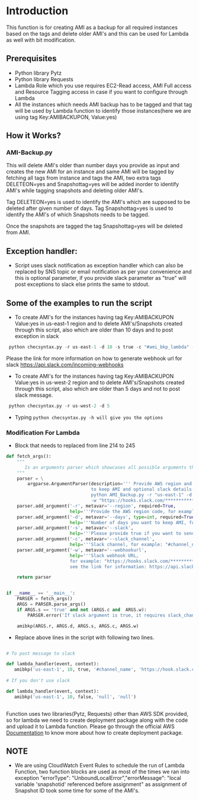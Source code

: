 # Introduction

This function is for creating AMI as a backup for all required instances based on the tags and delete older AMI's and this can be used for Lambda as well with bit modification.

## Prerequisites

* Python library Pytz
* Python library Requests
* Lambda Role which you use requires EC2-Read access, AMI Full access and Resource Tagging access in case if you want to configure through Lambda
* All the instances which needs AMI backup has to be tagged and that tag will be used by Lambda function to identify those instances(here we are using tag Key:AMIBACKUPON, Value:yes)


## How it Works?

### AMI-Backup.py 

This will delete AMI's older than number days you provide as input and creates the new AMI for an instance and same AMI will be tagged by fetching all tags from instance and tags the AMI, two extra tags DELETEON=yes and Snapshottag=yes will be added inorder to identify AMI's while tagging snapshots and deleting older AMI's.

Tag DELETEON=yes is used to identify the AMI's which are supposed to be deleted after given number of days.
Tag Snapshottag=yes is used to identify the AMI's of which Snapshots needs to be tagged.

Once the snapshots are tagged the tag Snapshottag=yes will be deleted from AMI.

## Exception handler:

* Script uses slack notification as exception handler which can also be replaced by SNS topic or email notification as per your convenience and this is optional parameter, if you provide slack parameter as "true" will post exceptions to slack else prints the same to stdout.


## Some of the examples to run the script

* To create AMI's for the instances having tag Key:AMIBACKUPON Value:yes in us-east-1 region and to delete AMI's/Snapshots created through this script, also which are older than 10 days and to post exception in slack

```python
 python checsyntax.py -r us-east-1 -d 10 -s true -c "#ami_bkp_lambda" -w "https://hooks.slack.com/*********/*****"
``` 
Please the link for more information on how to generate webhook url for slack https://api.slack.com/incoming-webhooks

* To create AMI's for the instances having tag Key:AMIBACKUPON Value:yes in us-west-2 region and to delete AMI's/Snapshots created through this script, also which are older than 5 days and not to post slack message.

```python
 python checsyntax.py -r us-west-2 -d 5 
``` 
* Typing ```python checsyntax.py -h will give you the options```

### Modification For Lambda

* Block that needs to replaced  from line 214 to 245

```python
def fetch_args():
    """
       Is an arguments parser which showcases all possible arguments this python function takes in.
    """
    parser = \
        argparse.ArgumentParser(description=''' Provide AWS region and number of days
                                to keep AMI and optional slack details:example
                                python AMI_Backup.py -r "us-east-1" -d 10 -s true -c "#AWS_BKP",
                                -w "https://hooks.slack.com/************" ''')
    parser.add_argument('-r', metavar='--region', required=True,
                        help='''Provide the AWS region code, for example:  us-east-1 ''')
    parser.add_argument('-d', metavar='--days', type=int, required=True,
                        help='''Number of days you want to keep AMI, for example: 10 ''')
    parser.add_argument('-s', metavar='--slack',
                        help='''Please provide true if you want to send exception to slack ''')
    parser.add_argument('-c', metavar='--slack_channel',
                        help='''Slack channel, for example: "#channel_name" ''')
    parser.add_argument('-w', metavar='--webhookurl',
                        help='''Slack webhook URL,
                        for example: "https://hooks.slack.com/************#########**********####",
                        see the link for information: https://api.slack.com/incoming-webhooks ''')

    return parser


if __name__ == '__main__':
    PARSER = fetch_args()
    ARGS = PARSER.parse_args()
    if ARGS.s == 'true' and not (ARGS.c and  ARGS.w):
        PARSER.error('If slack argument is true, it requires slack_channel and webhookurl')

    amibkp(ARGS.r, ARGS.d, ARGS.s, ARGS.c, ARGS.w)
 ```
 
 * Replace above lines in the script with following two lines.
 
 ```python
 
 # To post message to slack
 
 def lambda_handler(event, context):
    amibkp('us-east-1', 10, true, '#channel_name', 'https://hook.slack.com/********/') # replace parameters according to your need
    
 # If you don't use slack   
 
 def lambda_handler(event, context):
    amibkp('us-east-1', 10, false, 'null', 'null')
    
```

Function uses two libraries(Pytz, Requests) other than AWS SDK provided, so for lambda we need to create deployment package along with the code and upload it to Lambda function. Please go through the official AWS [Documentation](https://docs.aws.amazon.com/lambda/latest/dg/lambda-python-how-to-create-deployment-package.html) to know more about how to create deployment package.

## NOTE 
* We are using CloudWatch Event Rules to schedule the run of Lambda Function, two function blocks are used as most of the times we ran into exception "errorType": "UnboundLocalError","errorMessage": "local variable 'snapshotid' referenced before assignment" as assignment of Snapshot ID took some time for some of the AMI's.

